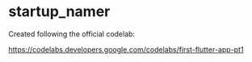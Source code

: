 # startup_namer

Created following the official codelab:

https://codelabs.developers.google.com/codelabs/first-flutter-app-pt1
